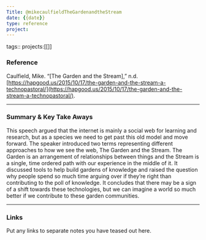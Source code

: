 ```yaml
---
Title: @mikecaulfieldTheGardenandtheStream
date: {{date}}
type: reference
project:
---
```


tags::
projects:[[]]

### Reference 

Caulfield, Mike. “[The Garden and the Stream],” n.d. [https://hapgood.us/2015/10/17/the-garden-and-the-stream-a-technopastoral/](https://hapgood.us/2015/10/17/the-garden-and-the-stream-a-technopastoral/).


---

### Summary & Key Take Aways

This speech argued that the internet is mainly a social web for learning and research, but as a species we need to get past this old model and move forward. The speaker introduced two terms representing different approaches to how we see the web, The Garden and the Stream. The Garden is an arrangement of relationships between things and the Stream is a single, time ordered path with our experience in the middle of it. It discussed tools to help build gardens of knowledge and raised the question why people spend so much time arguing over if they’re right than contributing to the poll of knowledge. It concludes that there may be a sign of a shift towards these technologies, but we can imagine a world so much better if we contribute to these garden communities.

--- 

### Links
Put any links to separate notes you have teased out here.